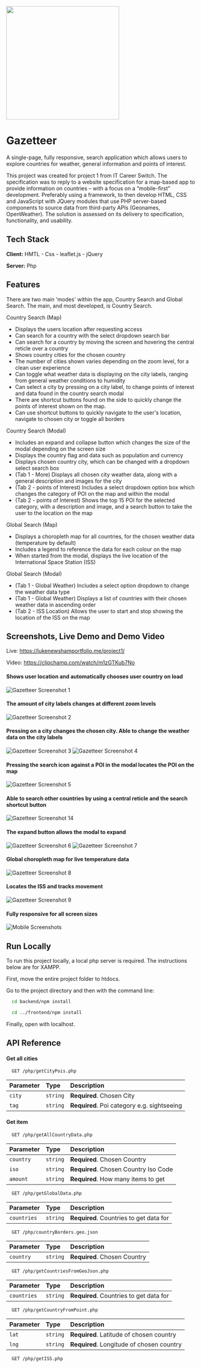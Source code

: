 
<img src="https://user-images.githubusercontent.com/95356508/218489486-c59d28b1-be4f-4e42-b7f9-ab0ba302695f.png" data-canonical-src="https://user-images.githubusercontent.com/95356508/218489486-c59d28b1-be4f-4e42-b7f9-ab0ba302695f.png" width="300" />

# Gazetteer

A single-page, fully responsive, search application which allows users to explore countries for weather, general information and points of interest. 

This project was created for project 1 from IT Career Switch. The specification was to reply to a website specification for a map-based app to provide information on countries – with a focus on a “mobile-first” development. Preferably using a framework, to then develop HTML, CSS and JavaScript with JQuery modules that use PHP server-based components to source data from third-party APIs (Geonames, OpenWeather). The solution is assessed on its delivery to specification, functionality, and usability.



## Tech Stack

**Client:** HMTL - Css - leaflet.js - jQuery

**Server:** Php


## Features

There are two main 'modes' within the app, Country Search and Global Search. The main, and most developed, is Country Search.

Country Search (Map)
- Displays the users location after requesting access
- Can search for a country with the select dropdown search bar
- Can search for a country by moving the screen and hovering the central reticle over a country
- Shows country cities for the chosen country
- The number of cities shown varies depending on the zoom level, for a clean user experience
- Can toggle what weather data is displaying on the city labels, ranging from general weather conditions to humidity
- Can select a city by pressing on a city label, to change points of interest and data found in the country search modal
- There are shortcut buttons found on the side to quickly change the points of interest shown on the map.
- Can use shortcut buttons to quickly navigate to the user's location, navigate to chosen city or toggle all borders

Country Search (Modal)
- Includes an expand and collapse button which changes the size of the modal depending on the screen size
- Displays the country flag and data such as population and currency
- Displays chosen country city, which can be changed with a dropdown select search box
- (Tab 1 - More) Displays all chosen city weather data, along with a general description and images for the city
- (Tab 2 - points of Interest) Includes a select dropdown option box which changes the category of POI on the map and within the modal 
- (Tab 2 - points of Interest) Shows the top 15 POI for the selected category, with a description and image, and a search button to take the user to the location on the map

Global Search (Map)
- Displays a choropleth map for all countries, for the chosen weather data (temperature by default)
- Includes a legend to reference the data for each colour on the map
- When started from the modal, displays the live location of the International Space Station (ISS)

Global Search (Modal)
- (Tab 1 - Global Weather) Includes a select option dropdown to change the weather data type
- (Tab 1 - Global Weather) Displays a list of countries with their chosen weather data in ascending order
- (Tab 2 - ISS Location) Allows the user to start and stop showing the location of the ISS on the map


## Screenshots, Live Demo and Demo Video

Live: https://lukenewshamportfolio.me/project1/

Video: https://clipchamp.com/watch/m1zGTKub7No

#### Shows user location and automatically chooses user country on load
![Gazetteer Screenshot 1](https://user-images.githubusercontent.com/95356508/218561314-d99d8c1d-f91b-4439-bf50-72c3c408c3f0.png)

#### The amount of city labels changes at different zoom levels
![Gazetteer Screenshot 2](https://user-images.githubusercontent.com/95356508/218561318-71aa3a50-f780-4f00-b92e-d0e4de838b82.png)

#### Pressing on a city changes the chosen city. Able to change the weather data on the city labels
![Gazetteer Screenshot 3](https://user-images.githubusercontent.com/95356508/218561328-4cb9e79c-b5cf-4a9f-87db-cfd33ece98d8.png)
![Gazetteer Screenshot 4](https://user-images.githubusercontent.com/95356508/218561340-631ae206-e7ed-424c-b849-4ad44cd0be53.png)

#### Pressing the search icon against a POI in the modal locates the POI on the map
![Gazetteer Screenshot 5](https://user-images.githubusercontent.com/95356508/218561352-a6fcaf82-c086-4e36-b99f-3bcd1f3d7ccf.png)

#### Able to search other countries by using a central reticle and the search shortcut button
![Gazetteer Screenshot 14](https://user-images.githubusercontent.com/95356508/218992624-e02bbbe5-2b4d-4d1b-bf93-6cf8193ff4ed.png)

#### The expand button allows the modal to expand
![Gazetteer Screenshot 6](https://user-images.githubusercontent.com/95356508/218561368-339c3c17-ae7e-48ec-9b14-4ee45d51cf04.png)
![Gazetteer Screenshot 7](https://user-images.githubusercontent.com/95356508/218561379-b1b58828-f23a-428a-8fdc-a2b5b1c68f3a.png)

#### Global choropleth map for live temperature data
![Gazetteer Screenshot 8](https://user-images.githubusercontent.com/95356508/218561394-8c1d0a8f-fa7b-46bf-873a-60383bfc99e7.png)

#### Locates the ISS and tracks movement
![Gazetteer Screenshot 9](https://user-images.githubusercontent.com/95356508/218561404-874b5b34-d2a7-4745-9c0a-acb38c4ccd4f.png)

#### Fully responsive for all screen sizes
![Mobile Screenshots](https://user-images.githubusercontent.com/95356508/218991999-5e227d4e-f57e-4f06-9dfe-48174dca0e19.png)


## Run Locally

To run this project locally, a local php server is required. The instructions below are for XAMPP.

First, move the entire project folder to htdocs.

Go to the project directory and then with the command line:

```bash
  cd backend/npm install
```

```bash
  cd ../frontend/npm install
```
Finally, open with localhost. 

## API Reference


#### Get all cities

```http
  GET /php/getCityPois.php
```

| Parameter | Type     | Description                |
| :-------- | :------- | :------------------------- |
| `city` | `string` | **Required**. Chosen City |
| `tag` | `string` | **Required**. Poi category e.g. sightseeing |

#### Get item

```http
  GET /php/getAllCountryData.php
```

| Parameter | Type     | Description                       |
| :-------- | :------- | :-------------------------------- |
| `country`      | `string` | **Required**. Chosen Country |
| `iso`      | `string` | **Required**. Chosen Country Iso Code |
| `amount`      | `string` | **Required**. How many items to get |


```http
  GET /php/getGlobalData.php
```

| Parameter | Type     | Description                       |
| :-------- | :------- | :-------------------------------- |
| `countries`      | `string` | **Required**. Countries to get data for |


```http
  GET /php/countryBorders.geo.json
```

| Parameter | Type     | Description                       |
| :-------- | :------- | :-------------------------------- |
| `country`      | `string` | **Required**. Chosen Country |


```http
  GET /php/getCountriesFromGeoJson.php
```

| Parameter | Type     | Description                       |
| :-------- | :------- | :-------------------------------- |
| `countries`      | `string` | **Required**. Countries to get data for |


```http
  GET /php/getCountryFromPoint.php
```

| Parameter | Type     | Description                       |
| :-------- | :------- | :-------------------------------- |
| `lat`      | `string` | **Required**. Latitude of chosen country |
| `lng`      | `string` | **Required**. Longitude of chosen country |


```http
  GET /php/getISS.php
```


